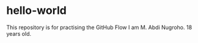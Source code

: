 # hello-world
This repository is for practising the GitHub Flow
I am M. Abdi Nugroho. 18 years old.
